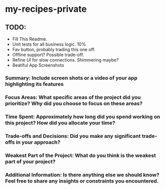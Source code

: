 # my-recipes-private

## TODO: 
* Fill This Readme.
* Unit tests for all business logic. 10%
* Fav button, probably trading this one off.
* Offline support? Possible trade-off.
* Refine UI for slow connections. Shimmering maybe?
* Beatiful App Screenshots

### Summary: Include screen shots or a video of your app highlighting its features

### Focus Areas: What specific areas of the project did you prioritize? Why did you choose to focus on these areas?

### Time Spent: Approximately how long did you spend working on this project? How did you allocate your time?

### Trade-offs and Decisions: Did you make any significant trade-offs in your approach?

### Weakest Part of the Project: What do you think is the weakest part of your project?

### Additional Information: Is there anything else we should know? Feel free to share any insights or constraints you encountered.

